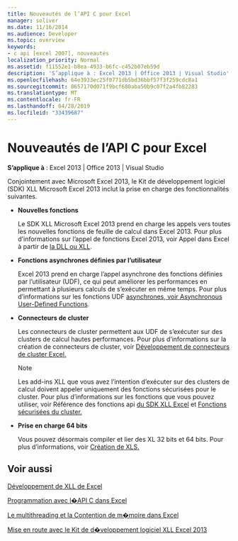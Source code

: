 ```yaml
---
title: Nouveautés de l’API C pour Excel
manager: soliver
ms.date: 11/16/2014
ms.audience: Developer
ms.topic: overview
keywords:
- c api [excel 2007], nouveautés
localization_priority: Normal
ms.assetid: f11552e1-b8ea-4933-b6fc-c452b07eb59d
description: 'S’applique à : Excel 2013 | Office 2013 | Visual Studio'
ms.openlocfilehash: 64e3933ec25f0771db5bd36bbf57f3f259cdc8a1
ms.sourcegitcommit: 8657170d071f9bcf680aba50b9c07f2a4fb82283
ms.translationtype: MT
ms.contentlocale: fr-FR
ms.lasthandoff: 04/28/2019
ms.locfileid: "33439687"
---
```

# <a name="whats-new-in-the-c-api-for-excel"></a>Nouveautés de l’API C pour Excel

 **S’applique à** : Excel 2013 | Office 2013 | Visual Studio 
  
Conjointement avec Microsoft Excel 2013, le Kit de développement logiciel (SDK) XLL Microsoft Excel 2013 inclut la prise en charge des fonctionnalités suivantes.
  
- **Nouvelles fonctions**
    
    Le SDK XLL Microsoft Excel 2013 prend en charge les appels vers toutes les nouvelles fonctions de feuille de calcul dans Excel 2013. Pour plus d’informations sur l’appel de fonctions Excel 2013, voir Appel dans Excel à partir de [la DLL ou XLL](calling-into-excel-from-the-dll-or-xll.md).
    
- **Fonctions asynchrones définies par l’utilisateur**
    
    Excel 2013 prend en charge l’appel asynchrone des fonctions définies par l’utilisateur (UDF), ce qui peut améliorer les performances en permettant à plusieurs calculs de s’exécuter en même temps. Pour plus d’informations sur les fonctions UDF [asynchrones, voir Asynchronous User-Defined Functions](asynchronous-user-defined-functions.md).
    
- **Connecteurs de cluster**
    
    Les connecteurs de cluster permettent aux UDF de s’exécuter sur des clusters de calcul hautes performances. Pour plus d’informations sur la création de connecteurs de cluster, voir [Développement de connecteurs de cluster Excel.](developing-excel-cluster-connectors.md)
    
    > [!NOTE]
    > Les add-ins XLL que vous avez l’intention d’exécuter sur des clusters de calcul doivent appeler uniquement des fonctions sécurisées pour le cluster. Pour plus d’informations sur les fonctions que vous pouvez utiliser, voir Référence des fonctions api [du SDK XLL Excel](excel-xll-sdk-api-function-reference.md) et [Fonctions sécurisées du cluster.](cluster-safe-functions.md) 
  
- **Prise en charge 64 bits**
    
    Vous pouvez désormais compiler et lier des XL 32 bits et 64 bits. Pour plus d’informations, voir [Création de XLS.](creating-xlls.md)
    
## <a name="see-also"></a>Voir aussi



[Développement de XLL de Excel](developing-excel-xlls.md)
  
[Programmation avec l�API C dans Excel](programming-with-the-c-api-in-excel.md)
  
[Le multithreading et la Contention de m�moire dans Excel](multithreading-and-memory-contention-in-excel.md)


[Mise en route avec le Kit de d�veloppement logiciel XLL Excel 2013](getting-started-with-the-excel-xll-sdk.md)

